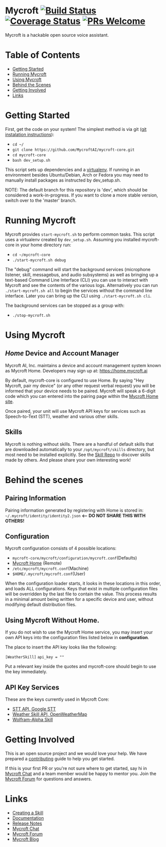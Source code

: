 Mycroft [![Build Status](https://travis-ci.org/MycroftAI/mycroft-core.svg?branch=master)](https://travis-ci.org/MycroftAI/mycroft-core) [![Coverage Status](https://coveralls.io/repos/github/MycroftAI/mycroft-core/badge.svg?branch=dev)](https://coveralls.io/github/MycroftAI/mycroft-core?branch=dev)
[![PRs Welcome](https://img.shields.io/badge/PRs-welcome-brightgreen.svg?style=flat-square)](http://makeapullrequest.com)
==========

Mycroft is a hackable open source voice assistant.

# Table of Contents
* [Getting Started](#getting-started)
* [Running Mycroft](#running-mycroft)
* [Using Mycroft](#using-mycroft)
* [Behind the Scenes](#behind-the-scenes)
* [Getting Involved](#getting-involved)
* [Links](#links)

# Getting Started

First, get the code on your system!  The simplest method is via git ([git instalation instructions](https://gist.github.com/derhuerst/1b15ff4652a867391f03)):
- `cd ~/`
- `git clone https://github.com/MycroftAI/mycroft-core.git`
- `cd mycroft-core`
- `bash dev_setup.sh`

This script sets up dependencies and a [virtualenv][about-virtualenv].  If running in an environment besides Ubuntu/Debian, Arch or Fedora you may need to manually install packages as instructed by dev_setup.sh.

[about-virtualenv]:https://virtualenv.pypa.io/en/stable/

NOTE: The default branch for this repository is 'dev', which should be considered a work-in-progress. If you want to clone a more stable version, switch over to the 'master' branch.

# Running Mycroft
Mycroft provides `start-mycroft.sh` to perform common tasks. This script uses a virtualenv created by `dev_setup.sh`.  Assuming you installed mycroft-core in your home directory run:
- `cd ~/mycroft-core`
- `./start-mycroft.sh debug`

The "debug" command will start the background services (microphone listener, skill, messagebus, and audio subsystems) as well as bringing up a text-based Command Line Interface (CLI) you can use to interact with Mycroft and see the contents of the various logs. Alternatively you can run `./start-mycroft.sh all` to begin the services without the command line interface.  Later you can bring up the CLI using `./start-mycroft.sh cli`.

The background services can be stopped as a group with:
- `./stop-mycroft.sh`

# Using Mycroft

## *Home* Device and Account Manager
Mycroft AI, Inc. maintains a device and account management system known as Mycroft Home. Developers may sign up at: https://home.mycroft.ai

By default, mycroft-core  is configured to use Home. By saying "Hey Mycroft, pair my device" (or any other request verbal request) you will be informed that your device needs to be paired. Mycroft will speak a 6-digit code which you can entered into the pairing page within the [Mycroft Home site](https://home.mycroft.ai).

Once paired, your unit will use Mycroft API keys for services such as Speech-to-Text (STT), weather and various other skills.

## Skills

Mycroft is nothing without skills.  There are a handful of default skills that are downloaded automatically to your `/opt/mycroft/skills` directory, but most need to be installed explicitly.  See the [Skill Repo](https://github.com/MycroftAI/mycroft-skills#welcome) to discover skills made by others.  And please share your own interesting work!

# Behind the scenes

## Pairing Information
Pairing information generated by registering with Home is stored in:
`~/.mycroft/identity/identity2.json` <b><-- DO NOT SHARE THIS WITH OTHERS!</b>

## Configuration
Mycroft configuration consists of 4 possible locations:
- `mycroft-core/mycroft/configuration/mycroft.conf`(Defaults)
- [Mycroft Home](https://home.mycroft.ai) (Remote)
- `/etc/mycroft/mycroft.conf`(Machine)
- `$HOME/.mycroft/mycroft.conf`(User)

When the configuration loader starts, it looks in these locations in this order, and loads ALL configurations. Keys that exist in multiple configuration files will be overridden by the last file to contain the value. This process results in a minimal amount being written for a specific device and user, without modifying default distribution files.

## Using Mycroft Without Home.
If you do not wish to use the Mycroft Home service, you may insert your own API keys into the configuration files listed below in <b>configuration</b>.

The place to insert the API key looks like the following:

`[WeatherSkill]`
`api_key = ""`

Put a relevant key inside the quotes and mycroft-core should begin to use the key immediately.

## API Key Services
These are the keys currently used in Mycroft Core:

- [STT API, Google STT](http://www.chromium.org/developers/how-tos/api-keys)
- [Weather Skill API, OpenWeatherMap](http://openweathermap.org/api)
- [Wolfram-Alpha Skill](http://products.wolframalpha.com/api/)

# Getting Involved

This is an open source project and we would love your help. We have prepared a [contributing](./CONTRIBUTING.md) guide to help you get started.

If this is your first PR or you're not sure where to get started,
say hi in [Mycroft Chat](https://chat.mycroft.ai/) and a team member would be happy to mentor you.
Join the [Mycroft Forum](https://community.mycroft.ai/) for questions and answers.

# Links
* [Creating a Skill](https://docs.mycroft.ai/skill.creation)
* [Documentation](https://docs.mycroft.ai)
* [Release Notes](https://github.com/MycroftAI/mycroft-core/releases)
* [Mycroft Chat](https://chat.mycroft.ai)
* [Mycroft Forum](https://community.mycroft.ai)
* [Mycroft Blog](https://mycroft.ai/blog)
